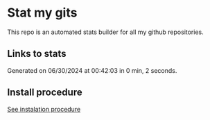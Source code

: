 # Stat my gits

This repo is an automated stats builder for all my github repositories.

## Links to stats


Generated on 06/30/2024 at 00:42:03 in 0 min, 2 seconds.

## Install procedure

[See instalation procedure](./src/install.md)
